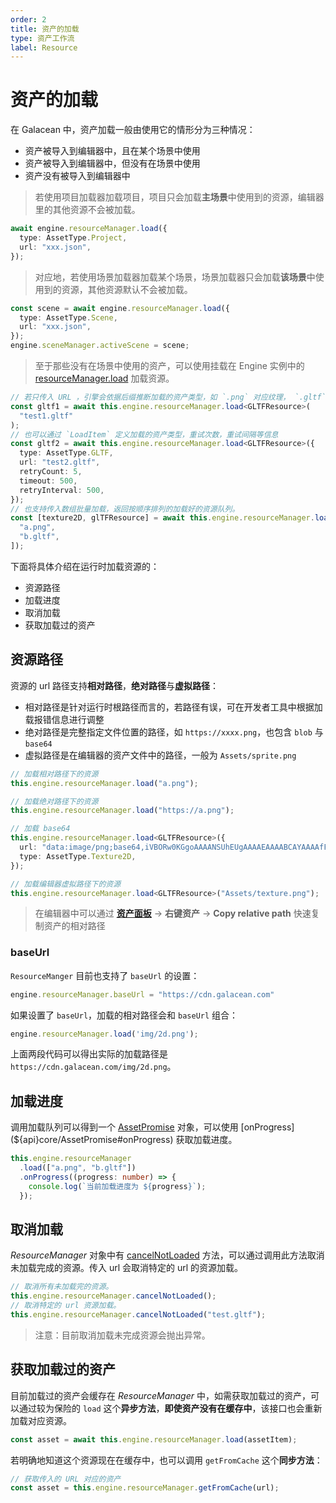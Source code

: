 ```yaml
---
order: 2
title: 资产的加载
type: 资产工作流
label: Resource
---
```


# 资产的加载

在 Galacean 中，资产加载一般由使用它的情形分为三种情况：

- 资产被导入到编辑器中，且在某个场景中使用
- 资产被导入到编辑器中，但没有在场景中使用
- 资产没有被导入到编辑器中

> 若使用项目加载器加载项目，项目只会加载**主场景**中使用到的资源，编辑器里的其他资源不会被加载。

```typescript
await engine.resourceManager.load({
  type: AssetType.Project,
  url: "xxx.json",
});
```

> 对应地，若使用场景加载器加载某个场景，场景加载器只会加载**该场景**中使用到的资源，其他资源默认不会被加载。

```typescript
const scene = await engine.resourceManager.load({
  type: AssetType.Scene,
  url: "xxx.json",
});
engine.sceneManager.activeScene = scene;
```

> 至于那些没有在场景中使用的资产，可以使用挂载在 Engine 实例中的 [resourceManager.load](${api}core/Engine#resourceManager#load) 加载资源。

```typescript
// 若只传入 URL ，引擎会依据后缀推断加载的资产类型，如 `.png` 对应纹理， `.gltf` 则对应模型
const gltf1 = await this.engine.resourceManager.load<GLTFResource>(
  "test1.gltf"
);
// 也可以通过 `LoadItem` 定义加载的资产类型，重试次数，重试间隔等信息
const gltf2 = await this.engine.resourceManager.load<GLTFResource>({
  type: AssetType.GLTF,
  url: "test2.gltf",
  retryCount: 5,
  timeout: 500,
  retryInterval: 500,
});
// 也支持传入数组批量加载，返回按顺序排列的加载好的资源队列。
const [texture2D, glTFResource] = await this.engine.resourceManager.load([
  "a.png",
  "b.gltf",
]);
```

下面将具体介绍在运行时加载资源的：

- 资源路径
- 加载进度
- 取消加载
- 获取加载过的资产

## 资源路径

资源的 url 路径支持**相对路径**，**绝对路径**与**虚拟路径**：

- 相对路径是针对运行时根路径而言的，若路径有误，可在开发者工具中根据加载报错信息进行调整
- 绝对路径是完整指定文件位置的路径，如 `https://xxxx.png`，也包含 `blob` 与 `base64`
- 虚拟路径是在编辑器的资产文件中的路径，一般为 `Assets/sprite.png`

```typescript
// 加载相对路径下的资源
this.engine.resourceManager.load("a.png");

// 加载绝对路径下的资源
this.engine.resourceManager.load("https://a.png");

// 加载 base64
this.engine.resourceManager.load<GLTFResource>({
  url: "data:image/png;base64,iVBORw0KGgoAAAANSUhEUgAAAAEAAAABCAYAAAAfFcSJAAAADUlEQVR42mP8/5+hHgAHggJ/PchI7wAAAABJRU5ErkJggg==",
  type: AssetType.Texture2D,
});

// 加载编辑器虚拟路径下的资源
this.engine.resourceManager.load<GLTFResource>("Assets/texture.png");
```

> 在编辑器中可以通过  **[资产面板](${docs}interface-assets)**  -> **右键资产** -> **Copy relative path** 快速复制资产的相对路径

### baseUrl

`ResourceManger` 目前也支持了 `baseUrl` 的设置：

```typescript
engine.resourceManager.baseUrl = "https://cdn.galacean.com"
```

如果设置了 `baseUrl`，加载的相对路径会和 `baseUrl` 组合：

```typescript
engine.resourceManager.load('img/2d.png');
```

上面两段代码可以得出实际的加载路径是`https://cdn.galacean.com/img/2d.png`。

## 加载进度

调用加载队列可以得到一个 [AssetPromise](${api}core/AssetPromise) 对象，可以使用 [onProgress](${api}core/AssetPromise#onProgress) 获取加载进度。

```typescript
this.engine.resourceManager
  .load(["a.png", "b.gltf"])
  .onProgress((progress: number) => {
    console.log(`当前加载进度为 ${progress}`);
  });
```

## 取消加载

_ResourceManager_ 对象中有 [cancelNotLoaded](${api}core/ResourceManager#cancelNotLoaded) 方法，可以通过调用此方法取消未加载完成的资源。传入 url 会取消特定的 url 的资源加载。

```typescript
// 取消所有未加载完的资源。
this.engine.resourceManager.cancelNotLoaded();
// 取消特定的 url 资源加载。
this.engine.resourceManager.cancelNotLoaded("test.gltf");
```

> 注意：目前取消加载未完成资源会抛出异常。

## 获取加载过的资产

目前加载过的资产会缓存在 _ResourceManager_ 中，如需获取加载过的资产，可以通过较为保险的 `load` 这个**异步方法**，**即使资产没有在缓存中**，该接口也会重新加载对应资源。

```typescript
const asset = await this.engine.resourceManager.load(assetItem);
```

若明确地知道这个资源现在在缓存中，也可以调用 `getFromCache` 这个**同步方法**：

```typescript
// 获取传入的 URL 对应的资产
const asset = this.engine.resourceManager.getFromCache(url);
```
